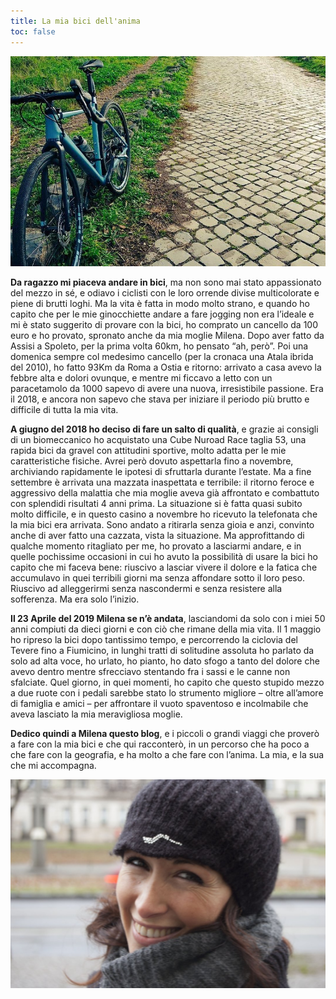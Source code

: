 ```yaml
---
title: La mia bici dell'anima
toc: false
---
```


![alt](cube.jpg)

**Da ragazzo mi piaceva andare in bici**, ma non sono mai stato appassionato del mezzo in sé, e odiavo i ciclisti con le loro orrende divise multicolorate e piene di brutti loghi. Ma la vita è fatta in modo molto strano, e quando ho capito che per le mie ginocchiette andare a fare jogging non era l’ideale e mi è stato suggerito di provare con la bici, ho comprato un cancello da 100 euro e ho provato, spronato anche da mia moglie Milena. Dopo aver fatto da Assisi a Spoleto, per la prima volta 60km, ho pensato “ah, però”. Poi una domenica sempre col medesimo cancello (per la cronaca una Atala ibrida del 2010), ho fatto 93Km da Roma a Ostia e ritorno: arrivato a casa avevo la febbre alta e dolori ovunque, e mentre mi ficcavo a letto con un paracetamolo da 1000 sapevo di avere una nuova, irresistibile passione. Era il 2018, e ancora non sapevo che stava per iniziare il periodo più brutto e difficile di tutta la mia vita.

**A giugno del 2018 ho deciso di fare un salto di qualità**, e grazie ai consigli di un biomeccanico ho acquistato una Cube Nuroad Race taglia 53, una rapida bici da gravel con attitudini sportive, molto adatta per le mie caratteristiche fisiche. Avrei però dovuto aspettarla fino a novembre, archiviando rapidamente le ipotesi di sfruttarla durante l’estate. Ma a fine settembre è arrivata una mazzata inaspettata e terribile: il ritorno feroce e aggressivo della malattia che mia moglie aveva già affrontato e combattuto con splendidi risultati 4 anni prima. La situazione si è fatta quasi subito molto difficile, e in questo casino a novembre ho ricevuto la telefonata che la mia bici era arrivata. Sono andato a ritirarla senza gioia e anzi, convinto anche di aver fatto una cazzata, vista la situazione. Ma approfittando di qualche momento ritagliato per me, ho provato a lasciarmi andare, e in quelle pochissime occasioni in cui ho avuto la possibilità di usare la bici ho capito che mi faceva bene: riuscivo a lasciar vivere il dolore e la fatica che accumulavo in quei terribili giorni ma senza affondare sotto il loro peso. Riuscivo ad alleggerirmi senza nascondermi e senza resistere alla sofferenza. Ma era solo l’inizio.

**Il 23 Aprile del 2019 Milena se n’è andata**, lasciandomi da solo con i miei 50 anni compiuti da dieci giorni e con ciò che rimane della mia vita. Il 1 maggio ho ripreso la bici dopo tantissimo tempo, e percorrendo la ciclovia del Tevere fino a Fiumicino, in lunghi tratti di solitudine assoluta ho parlato da solo ad alta voce, ho urlato, ho pianto, ho dato sfogo a tanto del dolore che avevo dentro mentre sfrecciavo stentando fra i sassi e le canne non sfalciate. Quel giorno, in quei momenti, ho capito che questo stupido mezzo a due ruote con i pedali sarebbe stato lo strumento migliore – oltre all’amore di famiglia e amici – per affrontare il vuoto spaventoso e incolmabile che aveva lasciato la mia meravigliosa moglie.

**Dedico quindi a Milena questo blog**, e i piccoli o grandi viaggi che proverò a fare con la mia bici e che qui racconterò, in un percorso che ha poco a che fare con la geografia, e ha molto a che fare con l’anima. La mia, e la sua che mi accompagna.

![alt](milena.jpg)
